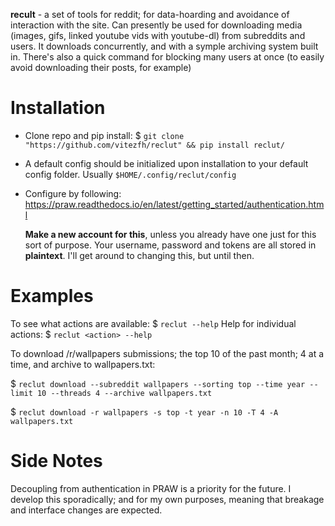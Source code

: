 **recult** - a set of tools for reddit; for data-hoarding and avoidance of interaction with the site.
Can presently be used for downloading media (images, gifs, linked youtube vids with youtube-dl) from subreddits and users.
It downloads concurrently, and with a symple archiving system built in.
There's also a quick command for blocking many users at once (to easily avoid downloading their posts, for example)

# Installation

- Clone repo and pip install: $ `git clone "https://github.com/vitezfh/reclut" && pip install reclut/`

- A default config should be initialized upon installation to your default config folder. Usually `$HOME/.config/reclut/config`
- Configure by following: https://praw.readthedocs.io/en/latest/getting_started/authentication.html
  
  **Make a new account for this**, unless you already have one just for this sort of purpose. Your username, password and tokens are all stored in **plaintext**. I'll get around to changing this, but until then.

# Examples

To see what actions are available: $ `reclut --help`
Help for individual actions: $ `reclut <action> --help`

To download /r/wallpapers submissions; the top 10 of the past month; 4 at a time, and archive to wallpapers.txt:

$ `reclut download --subreddit wallpapers --sorting top --time year --limit 10 --threads 4 --archive wallpapers.txt`

$ `reclut download -r wallpapers -s top -t year -n 10 -T 4 -A wallpapers.txt`

# Side Notes
Decoupling from authentication in PRAW is a priority for the future.
I develop this sporadically; and for my own purposes, meaning that breakage and interface changes are expected.
